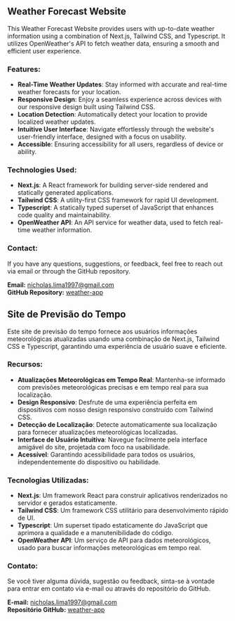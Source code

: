 ## Weather Forecast Website

This Weather Forecast Website provides users with up-to-date weather information using a combination of Next.js, Tailwind CSS, and Typescript. It utilizes OpenWeather's API to fetch weather data, ensuring a smooth and efficient user experience.

### Features:

- **Real-Time Weather Updates**: Stay informed with accurate and real-time weather forecasts for your location.
- **Responsive Design**: Enjoy a seamless experience across devices with our responsive design built using Tailwind CSS.
- **Location Detection**: Automatically detect your location to provide localized weather updates.
- **Intuitive User Interface**: Navigate effortlessly through the website's user-friendly interface, designed with a focus on usability.
- **Accessible**: Ensuring accessibility for all users, regardless of device or ability.

### Technologies Used:

- **Next.js**: A React framework for building server-side rendered and statically generated applications.
- **Tailwind CSS**: A utility-first CSS framework for rapid UI development.
- **Typescript**: A statically typed superset of JavaScript that enhances code quality and maintainability.
- **OpenWeather API**: An API service for weather data, used to fetch real-time weather information.

### Contact:

If you have any questions, suggestions, or feedback, feel free to reach out via email or through the GitHub repository.

**Email:** [nicholas.lima1997@gmail.com](mailto:nicholas.lima1997@gmail.com)  
**GitHub Repository:** [weather-app](https://github.com/NichLim/weather-app)


## Site de Previsão do Tempo

Este site de previsão do tempo fornece aos usuários informações meteorológicas atualizadas usando uma combinação de Next.js, Tailwind CSS e Typescript, garantindo uma experiência de usuário suave e eficiente.

### Recursos:

- **Atualizações Meteorológicas em Tempo Real**: Mantenha-se informado com previsões meteorológicas precisas e em tempo real para sua localização.
- **Design Responsivo**: Desfrute de uma experiência perfeita em dispositivos com nosso design responsivo construído com Tailwind CSS.
- **Detecção de Localização**: Detecte automaticamente sua localização para fornecer atualizações meteorológicas localizadas.
- **Interface de Usuário Intuitiva**: Navegue facilmente pela interface amigável do site, projetada com foco na usabilidade.
- **Acessível**: Garantindo acessibilidade para todos os usuários, independentemente do dispositivo ou habilidade.

### Tecnologias Utilizadas:

- **Next.js**: Um framework React para construir aplicativos renderizados no servidor e gerados estaticamente.
- **Tailwind CSS**: Um framework CSS utilitário para desenvolvimento rápido de UI.
- **Typescript**: Um superset tipado estaticamente do JavaScript que aprimora a qualidade e a manutenibilidade do código.
- **OpenWeather API**: Um serviço de API para dados meteorológicos, usado para buscar informações meteorológicas em tempo real.

### Contato:

Se você tiver alguma dúvida, sugestão ou feedback, sinta-se à vontade para entrar em contato via e-mail ou através do repositório do GitHub.

**E-mail:** [nicholas.lima1997@gmail.com](mailto:nicholas.lima1997@gmail.com)  
**Repositório GitHub:** [weather-app](https://github.com/NichLim/weather-app)
